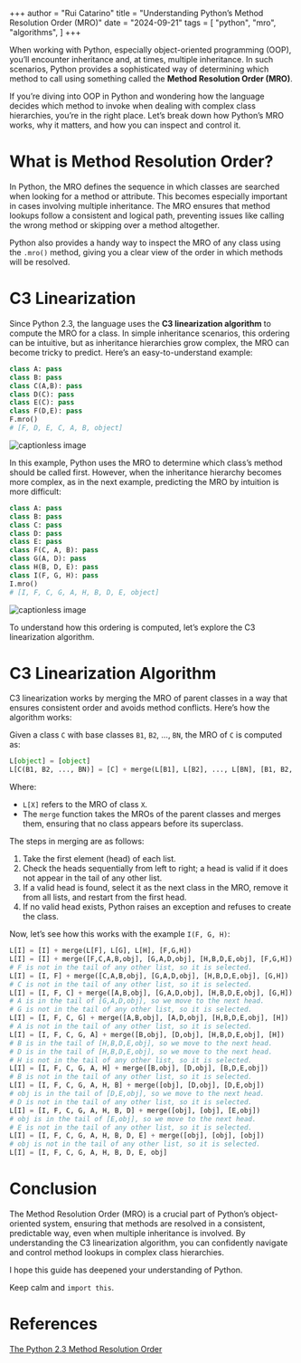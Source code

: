 +++
author = "Rui Catarino"
title = "Understanding Python’s Method Resolution Order (MRO)"
date = "2024-09-21"
tags = [
    "python",
    "mro",
    "algorithms",
]
+++

When working with Python, especially object-oriented programming (OOP), you’ll encounter inheritance and, at times, multiple inheritance. In such scenarios, Python provides a sophisticated way of determining which method to call using something called the **Method Resolution Order (MRO)**.

If you’re diving into OOP in Python and wondering how the language decides which method to invoke when dealing with complex class hierarchies, you’re in the right place. Let’s break down how Python’s MRO works, why it matters, and how you can inspect and control it.

What is Method Resolution Order?
================================

In Python, the MRO defines the sequence in which classes are searched when looking for a method or attribute. This becomes especially important in cases involving multiple inheritance. The MRO ensures that method lookups follow a consistent and logical path, preventing issues like calling the wrong method or skipping over a method altogether.

Python also provides a handy way to inspect the MRO of any class using the `.mro()` method, giving you a clear view of the order in which methods will be resolved.

C3 Linearization
================

Since Python 2.3, the language uses the **C3 linearization algorithm** to compute the MRO for a class. In simple inheritance scenarios, this ordering can be intuitive, but as inheritance hierarchies grow complex, the MRO can become tricky to predict. Here’s an easy-to-understand example:

```python
class A: pass
class B: pass
class C(A,B): pass
class D(C): pass
class E(C): pass
class F(D,E): pass
F.mro()
# [F, D, E, C, A, B, object]
```

![captionless image](https://miro.medium.com/v2/resize:fit:836/format:webp/1*D7vev8SBFsMbm3kOV8pqLw.png)

In this example, Python uses the MRO to determine which class’s method should be called first. However, when the inheritance hierarchy becomes more complex, as in the next example, predicting the MRO by intuition is more difficult:

```python
class A: pass
class B: pass
class C: pass
class D: pass
class E: pass
class F(C, A, B): pass
class G(A, D): pass
class H(B, D, E): pass
class I(F, G, H): pass
I.mro()
# [I, F, C, G, A, H, B, D, E, object]
```

![captionless image](https://miro.medium.com/v2/resize:fit:1400/format:webp/1*MabrPMoWx8dk-C8g_utkzA.png)

To understand how this ordering is computed, let’s explore the C3 linearization algorithm.

C3 Linearization Algorithm
==========================

C3 linearization works by merging the MRO of parent classes in a way that ensures consistent order and avoids method conflicts. Here’s how the algorithm works:

Given a class `C` with base classes `B1`, `B2`, ..., `BN`, the MRO of `C` is computed as:

```python
L[object] = [object]
L[C(B1, B2, ..., BN)] = [C] + merge(L[B1], L[B2], ..., L[BN], [B1, B2, ..., BN])
```

Where:

*   `L[X]` refers to the MRO of class `X`.
*   The `merge` function takes the MROs of the parent classes and merges them, ensuring that no class appears before its superclass.

The steps in merging are as follows:

1.  Take the first element (head) of each list.
2.  Check the heads sequentially from left to right; a head is valid if it does not appear in the tail of any other list.
3.  If a valid head is found, select it as the next class in the MRO, remove it from all lists, and restart from the first head.
4.  If no valid head exists, Python raises an exception and refuses to create the class.

Now, let’s see how this works with the example `I(F, G, H)`:

```python
L[I] = [I] + merge(L[F], L[G], L[H], [F,G,H])
L[I] = [I] + merge([F,C,A,B,obj], [G,A,D,obj], [H,B,D,E,obj], [F,G,H])
# F is not in the tail of any other list, so it is selected.
L[I] = [I, F] + merge([C,A,B,obj], [G,A,D,obj], [H,B,D,E,obj], [G,H])
# C is not in the tail of any other list, so it is selected.
L[I] = [I, F, C] + merge([A,B,obj], [G,A,D,obj], [H,B,D,E,obj], [G,H])
# A is in the tail of [G,A,D,obj], so we move to the next head.
# G is not in the tail of any other list, so it is selected.
L[I] = [I, F, C, G] + merge([A,B,obj], [A,D,obj], [H,B,D,E,obj], [H])
# A is not in the tail of any other list, so it is selected.
L[I] = [I, F, C, G, A] + merge([B,obj], [D,obj], [H,B,D,E,obj], [H])
# B is in the tail of [H,B,D,E,obj], so we move to the next head.
# D is in the tail of [H,B,D,E,obj], so we move to the next head.
# H is not in the tail of any other list, so it is selected.
L[I] = [I, F, C, G, A, H] + merge([B,obj], [D,obj], [B,D,E,obj])
# B is not in the tail of any other list, so it is selected.
L[I] = [I, F, C, G, A, H, B] + merge([obj], [D,obj], [D,E,obj])
# obj is in the tail of [D,E,obj], so we move to the next head.
# D is not in the tail of any other list, so it is selected.
L[I] = [I, F, C, G, A, H, B, D] + merge([obj], [obj], [E,obj])
# obj is in the tail of [E,obj], so we move to the next head.
# E is not in the tail of any other list, so it is selected.
L[I] = [I, F, C, G, A, H, B, D, E] + merge([obj], [obj], [obj])
# obj is not in the tail of any other list, so it is selected.
L[I] = [I, F, C, G, A, H, B, D, E, obj]
```

Conclusion
==========

The Method Resolution Order (MRO) is a crucial part of Python’s object-oriented system, ensuring that methods are resolved in a consistent, predictable way, even when multiple inheritance is involved. By understanding the C3 linearization algorithm, you can confidently navigate and control method lookups in complex class hierarchies.

I hope this guide has deepened your understanding of Python.

Keep calm and `import this`.

References
==========

[The Python 2.3 Method Resolution Order](https://www.python.org/download/releases/2.3/mro/)